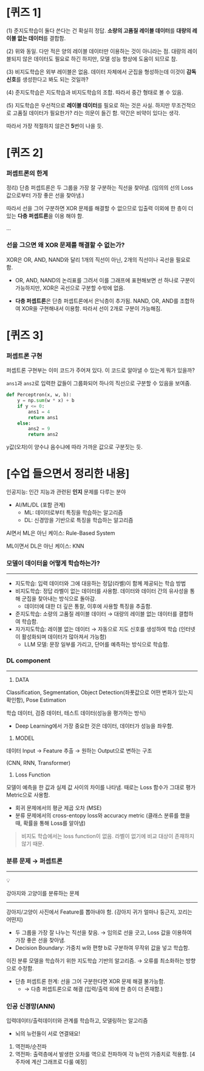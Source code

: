 # [퀴즈 1]

(1) 준지도학습이 둘다 쓴다는 건 확실히 정답. **소량의 고품질 레이블 데이터**를 **대량의 레이블 없는 데이터**를 결합함.

(2) 위와 동일. 다만 적은 양의 레이블 데이터만 이용하는 것이 아니라는 점. 대량의 레이블되지 않은 데이터도 필요로 하긴 하지만, 모델 성능 향상에 도움이 되므로 참.

(3) 비지도학습은 외부 레이블은 없음. 데이터 자체에서 군집을 형성하는데 이것이 **감독 신호**를 생성한다고 봐도 되는 것일까?

(4) 준지도학습은 지도학습과 비지도학습의 조합. 따라서 중간 형태로 볼 수 있음.

(5) 지도학습은 우선적으로 **레이블 데이터**를 필요로 하는 것은 사실. 하지만 무조건적으로 고품질 데이터가 필요한가? 라는 의문이 들긴 함. 약간은 비약이 있다는 생각.

따라서 가장 적절하지 않은건 **5**번이 나을 듯.

# [퀴즈 2]

### 퍼셉트론의 한계

정리) 단층 퍼셉트론은 두 그룹을 가장 잘 구분하는 직선을 찾아냄. (임의의 선의 Loss 값으로부터 가장 좋은 선을 찾아냄.)

따라서 선을 그어 구분하면 XOR 문제를 해결할 수 없으므로 입출력 이외에 한 층이 더 있는 **다층 퍼셉트론**을 이용 해야 함.

...

### 선을 그으면 왜 XOR 문제를 해결할 수 없는가?

XOR은 OR, AND, NAND와 달리 1개의 직선이 아닌, 2개의 직선이나 곡선을 필요로 함.

- OR, AND, NAND의 논리표를 그려서 이를 그래프에 표현해보면 선 하나로 구분이 가능하지만, XOR은 곡선으로 구분할 수밖에 없음.

* **다층 퍼셉트론**은 단층 퍼셉트론에서 은닉층이 추가됨. NAND, OR, AND를 조합하여 XOR을 구현해내서 이용함. 따라서 선이 2개로 구분이 가능해짐.

# [퀴즈 3]

### 퍼셉트론 구현

퍼셉트론 구현부는 이미 코드가 주어져 있다. 이 코드로 알아낼 수 있는게 뭐가 있을까?

`ans1`과 `ans2`로 입력한 값들이 그룹화되어 하나의 직선으로 구분할 수 있음을 보여줌.

```py
def Perceptron(x, w, b):
    y = np.sum(w * x) + b
    if y <= 0:
        ans1 = 4
        return ans1
    else:
        ans2 = 9
        return ans2
```

y값(오차)이 양수냐 음수냐에 따라 가까운 값으로 구분짓는 듯.

# [수업 들으면서 정리한 내용]

인공지능: 인간 지능과 관련된 **인지** 문제를 다루는 분야

- AI/ML/DL (포함 관계)
  - ML: 데이터로부터 특징을 학습하는 알고리즘
  - DL: 신경망을 기반으로 특징을 학습하는 알고리즘

AI면서 ML은 아닌 케이스: Rule-Based System

ML이면서 DL은 아닌 케이스: KNN

### 모델이 데이터을 어떻게 학습하는가?

---

- 지도학습: 입력 데이터와 그에 대응하는 정답(라벨)이 함께 제공되는 학습 방법
- 비지도학습: 정답 라벨이 없는 데이터를 사용함. 데이터와 데이터 간의 유사성을 통해 군집을 찾아내는 방식으로 돌아감.
  - 데이터에 대한 더 깊은 통찰, 이후에 사용할 특징을 추출함.
- 준지도학습: 소량의 고품질 레이블 데이터 → 대량의 레이블 없는 데이터를 결합하여 학습함.
- 자가지도학습: 레이블 없는 데이터 → 자동으로 지도 신호를 생성하여 학습 (인터넷이 활성화되며 데이터가 많아져서 가능함)
  - LLM 모델: 문장 일부를 가리고, 단어를 예측하는 방식으로 학습함.

### DL component

---

1. DATA

Classification, Segmentation, Object Detection(좌푯값으로 어떤 변화가 있는지 확인함), Pose Estimation

학습 데이터, 검증 데이터, 테스트 데이터(성능을 평가하는 방식)

- Deep Learning에서 가장 중요한 것은 데이터, 데이터가 성능을 좌우함.

1. MODEL

데이터 Input → Feature 추출 → 원하는 Output으로 변하는 구조

(CNN, RNN, Transformer)

1. Loss Function

모델이 예측을 한 값과 실제 값 사이의 차이를 나타냄. 때로는 Loss 함수가 그대로 평가 Metric으로 사용함.

- 회귀 문제에서의 평균 제곱 오차 (MSE)
- 분류 문제에서의 cross-entopy loss와 accuracy metric (클래스 분류를 했을 때, 확률을 통해 Loss를 알아냄)

> 비지도 학습에서는 loss function이 없음. 라벨이 없기에 비교 대상이 존재하지 않기 때문.

### 분류 문제 → 퍼셉트론

---

<aside>
💡

강아지와 고양이를 분류하는 문제

---

강아지/고양이 사진에서 Feature를 뽑아내야 함. (강아지 귀가 얼마나 둥근지, 꼬리는 어떤지)

- 두 그룹을 가장 잘 나누는 직선을 찾음. → 임의로 선을 긋고, Loss 값을 이용하여 가장 좋은 선을 찾아냄.
- Decision Boundary: 가중치 w와 편향 b로 구분하여 무작위 값을 넣고 학습함.
</aside>

이진 분류 모델을 학습하기 위한 지도학습 기반의 알고리즘. → 오류를 최소화하는 방향으로 수정함.

- 단층 퍼셉트론 한계: 선을 그어 구분한다면 XOR 문제 해결 불가능함.
  - → 다층 퍼셉트론으로 해결 (입력/출력 외에 한 층이 더 존재함.)

### 인공 신경망(ANN)

입력데이터/출럭데이터와 관계를 학습하고, 모델링하는 알고리즘

- 뇌의 뉴런들이 서로 연결돼요!

1. 역전파/순전파
2. 역전파: 출력층에서 발생한 오차를 역으로 전파하여 각 뉴런의 가중치로 적용함. [4주차에 계산 그래프로 다룰 예정]
